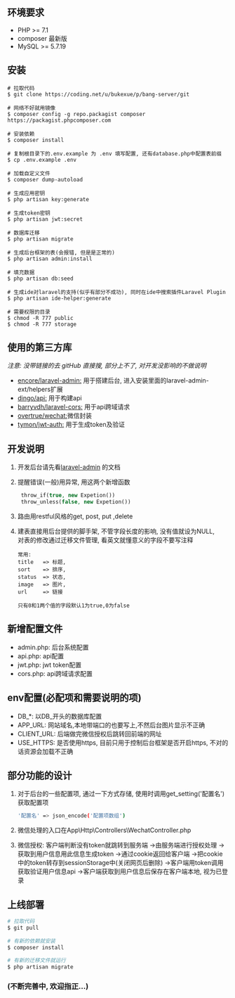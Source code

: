 ## 环境要求
* PHP >= 7.1
* composer 最新版
* MySQL >= 5.7.19

## 安装

```base
# 拉取代码
$ git clone https://coding.net/u/bukexue/p/bang-server/git
  
# 网络不好就用镜像
$ composer config -g repo.packagist composer https://packagist.phpcomposer.com
 
# 安装依赖
$ composer install
  
# 复制根目录下的.env.example 为 .env 填写配置, 还有database.php中配置表前缀
$ cp .env.example .env
  
# 加载自定义文件
$ composer dump-autoload  
   
# 生成应用密钥
$ php artisan key:generate
  
# 生成token密钥
$ php artisan jwt:secret
  
# 数据库迁移
$ php artisan migrate
  
# 生成后台框架的表(会报错, 但是是正常的)
$ php artisan admin:install
  
# 填充数据
$ php artisan db:seed
  
# 生成ide对laravel的支持(似乎有部分不成功), 同时在ide中搜索插件Laravel Plugin
$ php artisan ide-helper:generate
  
# 需要权限的目录
$ chmod -R 777 public
$ chmod -R 777 storage

```


## 使用的第三方库

*注意: 没带链接的去 gitHub 直接搜, 部分上不了, 对开发没影响的不做说明*

* [encore/laravel-admin:](http://laravel-admin.org/docs/#/zh/) 用于搭建后台, 进入安装里面的laravel-admin-ext/helpers扩展
* [dingo/api:](https://github.com/liyu001989/dingo-api-wiki-zh) 用于构建api
* [barryvdh/laravel-cors:](https://github.com/barryvdh/laravel-cors/blob/master/readme.md) 用于api跨域请求
* [overtrue/wechat:](https://easywechat.org/zh-cn/docs/index.html)微信封装
* [tymon/jwt-auth:](https://github.com/tymondesigns/jwt-auth/wiki) 用于生成token及验证


## 开发说明

1. 开发后台请先看[laravel-admin](http://laravel-admin.org/docs/#/zh/) 的文档

2. 提醒错误(一般)用异常, 用这两个新增函数
    ```php
     throw_if(true, new Expetion())
     throw_unless(false, new Expetion())
    ```
    
3. 路由用restful风格的get, post, put ,delete

4. 建表直接用后台提供的脚手架, 不管字段长度的影响, 没有值就设为NULL, 
    <br>对表的修改通过迁移文件管理, 看英文就懂意义的字段不要写注释
    ```base
    常用:
    title   => 标题,
    sort    => 排序,
    status  => 状态,
    image   => 图片,
    url     => 链接
      
    只有0和1两个值的字段默认1为true,0为false
    ```
   
## 新增配置文件

* admin.php: 后台系统配置
* api.php: api配置
* jwt.php: jwt token配置
* cors.php: api跨域请求配置

## env配置(必配项和需要说明的项)
* DB_*: 以DB_开头的数据库配置
* APP_URL: 网站域名,本地带端口的也要写上,不然后台图片显示不正确
* CLIENT_URL: 后端做完微信授权后跳转回前端的网址
* USE_HTTPS: 是否使用https, 目前只用于控制后台框架是否开启https, 不对的话资源会加载不正确
   
## 部分功能的设计

1. 对于后台的一些配置项, 通过一下方式存储, 使用时调用get_setting('配置名')获取配置项

    ```bash
    '配置名' => json_encode('配置项数组')
    ```
    
2. 微信处理的入口在App\Http\Controllers\WechatController.php

3. 微信授权: 客户端判断没有token就跳转到服务端
            ->由服务端进行授权处理
            ->获取到用户信息用此信息生成token
            ->通过cookie返回给客户端
            ->把cookie中的token转存到sessionStorage中(关闭网页后删除)
            ->客户端用token调用获取验证用户信息api
            ->客户端获取到用户信息后保存在客户端本地, 视为已登录

## 上线部署

```bash
# 拉取代码
$ git pull
      
# 有新的依赖就安装
$ composer install
    
# 有新的迁移文件就运行
$ php artisan migrate
```  
    
### (不断完善中, 欢迎指正...)
